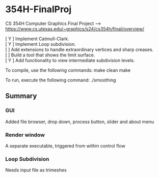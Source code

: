 # 354H-FinalProj
CS 354H Computer Graphics Final Project --> https://www.cs.utexas.edu/~graphics/s24/cs354h/final/overview/

[ Y ] Implement Catmull-Clark.\
[ Y ] Implement Loop subdivision.\
[ ] Add extensions to handle extraordinary vertices and sharp creases.\
[ ] Build a tool that shows the limit surface.\
[ Y ] Add functionality to view intermediate subdivision levels.

To compile, use the following commands:
make clean
make

To run, execute the following command:
./smoothing

## Summary
### GUI
Added file browser, drop down, process button, slider and about menu
### Render window
A separate executable, triggered from within control flow
### Loop Subdivision
Needs input file as trimeshes

